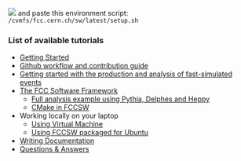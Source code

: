 

<a href="https://cern.ch/swanserver/cgi-bin/go?projurl=https://github.com/HEP-FCC/fcc-tutorials.git" target="_blank"><img src="http://swanserver.web.cern.ch/swanserver/images/badge_swan_white_150.png"/></a>
and paste this environment script: `/cvmfs/fcc.cern.ch/sw/latest/setup.sh`

### List of available tutorials

- [Getting Started](./FccSoftwareGettingStarted.md)
- [Github workflow and contribution guide](./FccSoftwareGit.md)
- [Getting started with the production and analysis of fast-simulated events](./FccSoftwareGettingStartedFastSim.md)
- [The FCC Software Framework](./FccSoftwareFramework.md)
    - [Full analysis example using Pythia, Delphes and Heppy](./FccFullAnalysis.md)
    - [CMake in FCCSW](./FccCMakeGuide.md)
- Working locally on your laptop
    - [Using Virtual Machine](./FccVirtualMachine.md)
    * [Using FCCSW packaged for Ubuntu](https://fcc-pileup.web.cern.ch/fcc-pileup/sw/fcc-ubuntu-sw.html)
- [Writing Documentation](./FccDocPage.md)
- [Questions & Answers](https://cern.ch/fccsw-forum)
